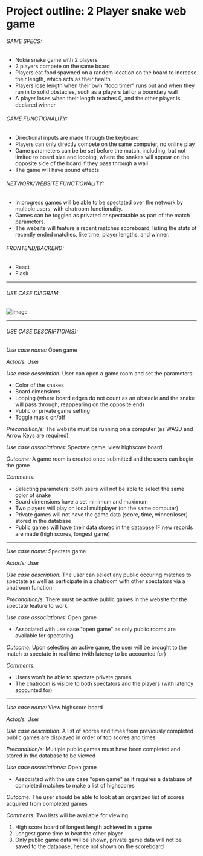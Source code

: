 # Project outline: 2 Player snake web game

###### GAME SPECS:
- Nokia snake game with 2 players
- 2 players compete on the same board
- Players eat food spawned on a random location on the board to increase their length, which acts as their health
- Players lose length when their own "food timer" runs out and when they run in to solid obstacles, such as a players tail or a boundary wall
- A player loses when their length reaches 0, and the other player is declared winner

###### GAME FUNCTIONALITY:
- Directional inputs are made through the keyboard
- Players can only directly compete on the same computer, no online play
- Game parameters can be be set before the match, including, but not limited to board size and looping, where the snakes will appear on the opposite side of the board if they pass through a wall
- The game will have sound effects

###### NETWORK/WEBSITE FUNCTIONALITY:
- In progress games will be able to be spectated over the network by multiple users, with chatroom functionality.
- Games can be toggled as privated or spectatable as part of the match parameters.
- The website will feature a recent matches scoreboard, listing the stats of recently ended matches, like time, player lengths, and winner.

###### FRONTEND/BACKEND:
- React
- Flask

- - - -

###### USE CASE DIAGRAM:
![image](https://user-images.githubusercontent.com/125234889/219997956-189be98c-fc6d-48c6-9cc0-cdceab94f878.jpeg)

- - - -

###### USE CASE DESCRIPTION(S):
_Use case name:_ Open game

_Actor/s:_ User

_Use case description:_ User can open a game room and set the parameters:
- Color of the snakes
- Board dimensions
- Looping (where board edges do not count as an obstacle and the snake will pass through, reappearing on the opposite end)
- Public or private game setting
- Toggle music on/off

_Precondition/s:_ The website must be running on a computer (as WASD and Arrow Keys are required)

_Use case association/s:_ Spectate game, view highscore board

_Outcome:_ A game room is created once submitted and the users can begin the game

_Comments:_
- Selecting parameters: both users will not be able to select the same color of snake
- Board dimensions have a set minimum and maximum
- Two players will play on local multiplayer (on the same computer)
- Private games will not have the game data (score, time, winner/loser) stored in the database
- Public games will have their data stored in the database IF new records are made (high scores, longest game)

- - - -

_Use case name:_ Spectate game

_Actor/s:_ User

_Use case description:_ The user can select any public occuring matches to spectate as well as participate in a chatroom with other spectators via a chatroom function

_Precondition/s:_ There must be active public games in the website for the spectate feature to work

_Use case association/s:_ Open game
- Associated with use case "open game" as only public rooms are available for spectating

_Outcome:_ Upon selecting an active game, the user will be brought to the match to spectate in real time (with latency to be accounted for)

_Comments:_
- Users won't be able to spectate private games
- The chatroom is visible to both spectators and the players (with latency accounted for)

- - - -

_Use case name:_ View highscore board

_Actor/s:_ User

_Use case description:_ A list of scores and times from previously completed public games are displayed in order of top scores and times

_Precondition/s:_ Multiple public games must have been completed and stored in the database to be viewed

_Use case association/s:_ Open game
- Associated with the use case "open game" as it requires a database of completed matches to make a list of highscores

_Outcome:_ The user should be able to look at an organized list of scores acquired from completed games

_Comments:_ Two lists will be available for viewing:
1. High score board of longest length achieved in a game
2. Longest game time to beat the other player
3. Only public game data will be shown, private game data will not be saved to the database, hence not shown on the scoreboard
